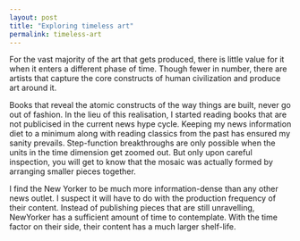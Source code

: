 ```yaml
---
layout: post
title: "Exploring timeless art"
permalink: timeless-art
---
```


For the vast majority of the art that gets produced, there is little value for it when it enters a different phase of time. Though fewer in number, there are artists that capture the core constructs of human civilization and produce art around it. 

Books that reveal the atomic constructs of the way things are built, never go out of fashion. 
In the lieu of this realisation, I started reading books that are not publicised in the current news hype cycle. Keeping my news information diet to a minimum along with reading classics from the past has ensured my sanity prevails. Step-function breakthroughs are only possible when the units in the time dimension get zoomed out. But only upon careful inspection, you will get to know that the mosaic was actually formed by arranging smaller pieces together. 

I find the New Yorker to be much more information-dense than any other news outlet. I suspect it will have to do with the production frequency of their content. Instead of publishing pieces that are still unravelling, NewYorker has a sufficient amount of time to contemplate. With the time factor on their side, their content has a much larger shelf-life.  
